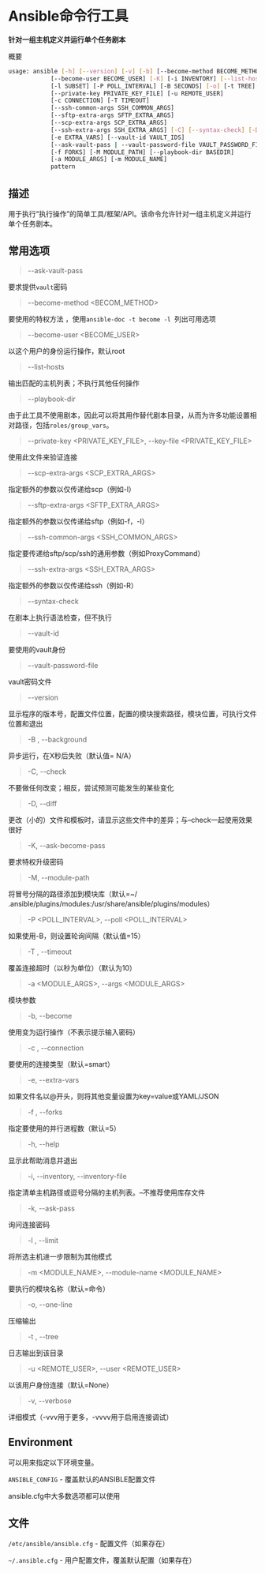 # Ansible命令行工具

**针对一组主机定义并运行单个任务剧本**

概要

```bash
usage: ansible [-h] [--version] [-v] [-b] [--become-method BECOME_METHOD]
            [--become-user BECOME_USER] [-K] [-i INVENTORY] [--list-hosts]
            [-l SUBSET] [-P POLL_INTERVAL] [-B SECONDS] [-o] [-t TREE] [-k]
            [--private-key PRIVATE_KEY_FILE] [-u REMOTE_USER]
            [-c CONNECTION] [-T TIMEOUT]
            [--ssh-common-args SSH_COMMON_ARGS]
            [--sftp-extra-args SFTP_EXTRA_ARGS]
            [--scp-extra-args SCP_EXTRA_ARGS]
            [--ssh-extra-args SSH_EXTRA_ARGS] [-C] [--syntax-check] [-D]
            [-e EXTRA_VARS] [--vault-id VAULT_IDS]
            [--ask-vault-pass | --vault-password-file VAULT_PASSWORD_FILES]
            [-f FORKS] [-M MODULE_PATH] [--playbook-dir BASEDIR]
            [-a MODULE_ARGS] [-m MODULE_NAME]
            pattern
```

## 描述

用于执行“执行操作”的简单工具/框架/API。该命令允许针对一组主机定义并运行单个任务剧本。

## 常用选项

>  --ask-vault-pass

要求提供`vault`密码

>  --become-method <BECOM_METHOD>

要使用的特权方法 ，使用`ansible-doc -t become -l `列出可用选项

> --become-user <BECOME_USER>

以这个用户的身份运行操作，默认root

> --list-hosts

输出匹配的主机列表；不执行其他任何操作

> --playbook-dir <BASEDIR>

由于此工具不使用剧本，因此可以将其用作替代剧本目录，从而为许多功能设置相对路径，包括`roles/group_vars`。

> --private-key <PRIVATE_KEY_FILE>, --key-file <PRIVATE_KEY_FILE>

使用此文件来验证连接

> --scp-extra-args <SCP_EXTRA_ARGS>

指定额外的参数以仅传递给scp（例如-l）

> --sftp-extra-args <SFTP_EXTRA_ARGS>

指定额外的参数以仅传递给sftp（例如-f，-l）

> --ssh-common-args <SSH_COMMON_ARGS>

指定要传递给sftp/scp/ssh的通用参数（例如ProxyCommand）

>  --ssh-extra-args <SSH_EXTRA_ARGS>

指定额外的参数以仅传递给ssh（例如-R）

> --syntax-check

在剧本上执行语法检查，但不执行

> --vault-id

要使用的vault身份

> --vault-password-file

vault密码文件

> --version

显示程序的版本号，配置文件位置，配置的模块搜索路径，模块位置，可执行文件位置和退出

> -B <SECONDS>, --background <SECONDS>

异步运行，在X秒后失败（默认值= N/A）

> -C, --check

不要做任何改变；相反，尝试预测可能发生的某些变化

> -D, --diff

更改（小的）文件和模板时，请显示这些文件中的差异；与–check一起使用效果很好

> -K, --ask-become-pass

要求特权升级密码

> -M, --module-path

将冒号分隔的路径添加到模块库（默认=~/ .ansible/plugins/modules:/usr/share/ansible/plugins/modules）

> -P <POLL_INTERVAL>, --poll <POLL_INTERVAL>

如果使用-B，则设置轮询间隔（默认值=15）

> -T <TIMEOUT>, --timeout <TIMEOUT>

覆盖连接超时（以秒为单位）（默认为10）

> -a <MODULE_ARGS>, --args <MODULE_ARGS>

模块参数

> -b, --become

使用变为运行操作（不表示提示输入密码）

> -c <CONNECTION>, --connection <CONNECTION>

要使用的连接类型（默认=smart）

> -e, --extra-vars

如果文件名以@开头，则将其他变量设置为key=value或YAML/JSON

> -f <FORKS>, --forks <FORKS>

指定要使用的并行进程数（默认=5）

> -h, --help

显示此帮助消息并退出

> -i, --inventory, --inventory-file

指定清单主机路径或逗号分隔的主机列表。–不推荐使用库存文件

> -k, --ask-pass

询问连接密码

> -l <SUBSET>, --limit <SUBSET>

将所选主机进一步限制为其他模式

> -m <MODULE_NAME>, --module-name <MODULE_NAME>

要执行的模块名称（默认=命令）

> -o, --one-line

压缩输出

> -t <TREE>, --tree <TREE>

日志输出到该目录

> -u <REMOTE_USER>, --user <REMOTE_USER>

以该用户身份连接（默认=None）

> -v, --verbose

详细模式（-vvv用于更多，-vvvv用于启用连接调试）



## Environment

可以用来指定以下环境变量。

`ANSIBLE_CONFIG` - 覆盖默认的ANSIBLE配置文件

ansible.cfg中大多数选项都可以使用

## 文件

`/etc/ansible/ansible.cfg` - 配置文件（如果存在）

`~/.ansible.cfg`  - 用户配置文件，覆盖默认配置（如果存在）

